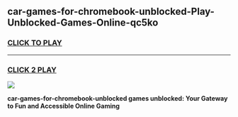
## car-games-for-chromebook-unblocked-Play-Unblocked-Games-Online-qc5ko
<h3>
<a href="https://premium76.site?title=car-games-for-chromebook-unblocked&ref=25A">CLICK TO PLAY</a></h3>
<hr>

<h3>
<a href="https://premium76.site?title=car-games-for-chromebook-unblocked&ref=25A">CLICK 2 PLAY</a>
  
</h3>

<a href="https://premium76.site?title=car-games-for-chromebook-unblocked&ref=25A"><img src="https://clearcache.store/games.png"></a>


**car-games-for-chromebook-unblocked games unblocked: Your Gateway to Fun and Accessible Online Gaming**

